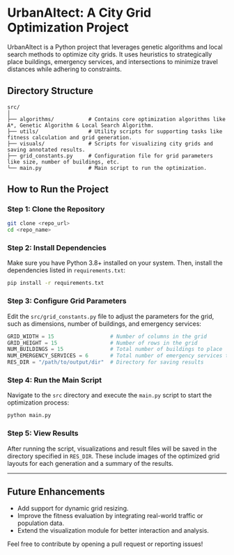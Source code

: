 
# UrbanAItect: A City Grid Optimization Project

UrbanAItect is a Python project that leverages genetic algorithms and local search methods to optimize city grids. It uses heuristics to strategically place buildings, emergency services, and intersections to minimize travel distances while adhering to constraints.

## Directory Structure

```
src/
│
├── algorithms/           # Contains core optimization algorithms like A*, Genetic Algorithm & Local Search Algorithm.
├── utils/                # Utility scripts for supporting tasks like fitness calculation and grid generation.
├── visuals/              # Scripts for visualizing city grids and saving annotated results.
├── grid_constants.py     # Configuration file for grid parameters like size, number of buildings, etc.
└── main.py               # Main script to run the optimization.
```

## How to Run the Project

### Step 1: Clone the Repository

```bash
git clone <repo_url>
cd <repo_name>
```

### Step 2: Install Dependencies

Make sure you have Python 3.8+ installed on your system. Then, install the dependencies listed in `requirements.txt`:

```bash
pip install -r requirements.txt
```

### Step 3: Configure Grid Parameters

Edit the `src/grid_constants.py` file to adjust the parameters for the grid, such as dimensions, number of buildings, and emergency services:

```python
GRID_WIDTH = 15                  # Number of columns in the grid
GRID_HEIGHT = 15                 # Number of rows in the grid
NUM_BUILDINGS = 15               # Total number of buildings to place
NUM_EMERGENCY_SERVICES = 6       # Total number of emergency services to place
RES_DIR = "/path/to/output/dir"  # Directory for saving results
```

### Step 4: Run the Main Script

Navigate to the `src` directory and execute the `main.py` script to start the optimization process:

```bash
python main.py
```

### Step 5: View Results

After running the script, visualizations and result files will be saved in the directory specified in `RES_DIR`. These include images of the optimized grid layouts for each generation and a summary of the results.

---

## Future Enhancements

- Add support for dynamic grid resizing.
- Improve the fitness evaluation by integrating real-world traffic or population data.
- Extend the visualization module for better interaction and analysis.

Feel free to contribute by opening a pull request or reporting issues!